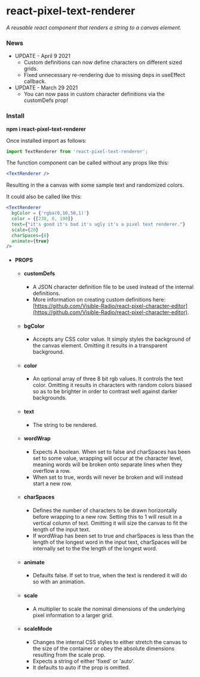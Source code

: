 # react-pixel-text-renderer
*A reusable react component that renders a string to a canvas element.*

### News
  * UPDATE - April 9 2021
    * Custom definitions can now define characters on different sized grids.
    * Fixed unnecessary re-rendering due to missing deps in useEffect callback.
  * UPDATE - March 29 2021
    * You can now pass in custom character definitions via the customDefs prop!

### Install
**npm i react-pixel-text-renderer**

Once installed import as follows:

```javascript
import TextRenderer from 'react-pixel-text-renderer';
```

The function component can be called without any props like this:

```jsx
<TextRenderer />
```

Resulting in the a canvas with some sample text and randomized colors.

It could also be called like this:

```jsx
<TextRenderer
  bgColor = {'rgba(0,10,50,1)'}
  color = {[230, 0, 190]}
  text={"it's good it's bad it's ugly it's a pixel text renderer."}
  scale={20}
  charSpaces={8}
  animate={true}
/>
```

* #### PROPS
  * #### customDefs
    * A JSON character definition file to be used instead of the internal definitions.
    * More information on creating custom definitions here: [https://github.com/Visible-Radio/react-pixel-character-editor](https://github.com/Visible-Radio/react-pixel-character-editor).

  * #### bgColor
    * Accepts any CSS color value. It simply styles the background of the canvas element. Omitting it results in a transparent background.

  * #### color
    * An optional array of three 8 bit rgb values. It controls the text color. Omitting it results in characters with random colors biased so as to be brighter in order to contrast well against darker backgrounds.

  * #### text
    * The string to be rendered.

  * #### wordWrap
    * Expects A boolean. When set to false and charSpaces has been set to some value, wrapping will occur at the character level, meaning words will be broken onto separate lines when they overflow a row.
    * When set to true, words will never be broken and will instead start a new row.

  * #### charSpaces
    * Defines the number of characters to be drawn horizontally before wrapping to a new row. Setting this to 1 will result in a vertical column of text. Omitting it will size the canvas to fit the length of the input text.
    * If wordWrap has been set to true and charSpaces is less than the length of the longest word in the input text, charSpaces will be internally set to the the length of the longest word.

  * #### animate
    * Defaults false. If set to true, when the text is rendered it will do so with an animation.

  * #### scale
    * A multiplier to scale the nominal dimensions of the underlying pixel information to a larger grid.

  * #### scaleMode
    * Changes the internal CSS styles to either stretch the canvas to the size of the container or obey the absolute dimensions resulting from the scale prop.
    * Expects a string of either 'fixed' or 'auto'.
    * It defaults to auto if the prop is omitted.

